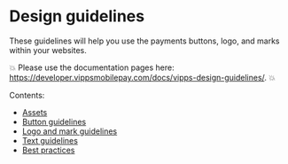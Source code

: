 <!-- START_METADATA
---
title: Design guidelines
sidebar_label: Introduction
sidebar_position: 1
hide_table_of_contents: true
pagination_next: null
pagination_prev: null
---
END_METADATA -->

# Design guidelines

These guidelines will help you use the payments buttons, logo, and marks within your websites.

<!-- START_COMMENT -->
💥 Please use the documentation pages here: <https://developer.vippsmobilepay.com/docs/vipps-design-guidelines/>. 💥
<!-- END_COMMENT -->

Contents:

* [Assets](assets.md)
* [Button guidelines](buttons.md)
* [Logo and mark guidelines](logo-and-mark.md)
* [Text guidelines](text-guidelines.md)
* [Best practices](best-practices.md)

